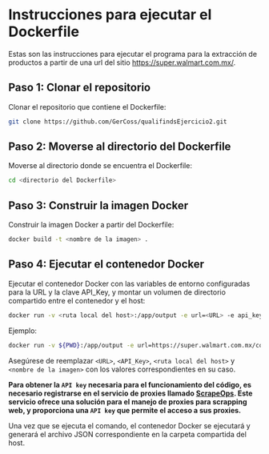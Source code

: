 # Instrucciones para ejecutar el Dockerfile

Estas son las instrucciones para ejecutar el programa para la extracción de productos a partir de una url del sitio https://super.walmart.com.mx/.

## Paso 1: Clonar el repositorio

Clonar el repositorio que contiene el Dockerfile:

```bash
git clone https://github.com/GerCoss/qualifindsEjercicio2.git
```

## Paso 2: Moverse al directorio del Dockerfile

Moverse al directorio donde se encuentra el Dockerfile:

```bash
cd <directorio del Dockerfile>
```

## Paso 3: Construir la imagen Docker

Construir la imagen Docker a partir del Dockerfile:

```bash
docker build -t <nombre de la imagen> .
```

## Paso 4: Ejecutar el contenedor Docker

Ejecutar el contenedor Docker con las variables de entorno configuradas para la URL y la clave API_Key, y montar un volumen de directorio compartido entre el contenedor y el host:

```bash
docker run -v <ruta local del host>:/app/output -e url=<URL> -e api_key=<API_Key> <nombre de la imagen>
```

Ejemplo:
```bash
docker run -v ${PWD}:/app/output -e url=https://super.walmart.com.mx/content/bebidas-y-licores/licores/3680051_120099 -e api_key=3424l3425134 myscraper
```

Asegúrese de reemplazar `<URL>`, `<API_Key>`, `<ruta local del host>` y `<nombre de la imagen>` con los valores correspondientes en su caso.

<strong>Para obtener la `API key` necesaria para el funcionamiento del código, es necesario registrarse en el servicio de proxies llamado <a href="https://scrapeops.io/app/register/main" target="_blank">ScrapeOps</a>. Este servicio ofrece una solución para el manejo de proxies para scrapping web, y proporciona una `API key` que permite el acceso a sus proxies.</strong>


Una vez que se ejecuta el comando, el contenedor Docker se ejecutará y generará el archivo JSON correspondiente en la carpeta compartida del host.


